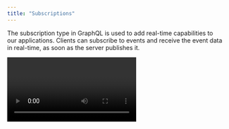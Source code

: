 ```yaml
---
title: "Subscriptions"
---
```


The subscription type in GraphQL is used to add real-time capabilities to our applications. Clients can subscribe to events and receive the event data in real-time, as soon as the server publishes it.

<Video videoId="wHC9gOk__y0" />

```sdl
type Subscription {
  bookAdded: Book!
  bookPublished(author: String!): Book!
}
```

Subscribing to an event is like writing a standard query. The only difference is the operation keyword and that we are only allowed to have one root field.

```graphql
subscription {
  bookAdded {
    title
  }
}
```

Hot Chocolate implements subscriptions via WebSockets and uses the pub/sub approach of [Apollo](https://www.apollographql.com/docs/apollo-server/data/subscriptions/#the-pubsub-class) for triggering subscriptions.

# Usage

A subscription type can be defined like the following.

<ExampleTabs>
<Annotation>

```csharp
public class Subscription
{
    [Subscribe]
    public Book BookAdded([EventMessage] Book book) => book;
}

public class Startup
{
    public void ConfigureServices(IServiceCollection services)
    {
        services
            .AddGraphQLServer()
            .AddSubscriptionType<Subscription>();
    }

    // Omitted code for brevity
}
```

</Annotation>
<Code>

```csharp
public class SubscriptionType : ObjectType
{
    protected override void Configure(IObjectTypeDescriptor descriptor)
    {
        descriptor
            .Field("bookAdded")
            .Type<BookType>()
            .Resolve(context => context.GetEventMessage<Book>())
            .Subscribe(async context =>
            {
                var receiver = context.Service<ITopicEventReceiver>();

                ISourceStream stream =
                    await receiver.SubscribeAsync<string, Book>("bookAdded");

                return stream;
            });
    }
}

public class Startup
{
    public void ConfigureServices(IServiceCollection services)
    {
        services
            .AddGraphQLServer()
            .AddSubscriptionType<SubscriptionType>();
    }

    // Omitted code for brevity
}
```

</Code>
<Schema>

```csharp
public class Subscription
{
    [Subscribe]
    public Book BookAdded([EventMessage] Book book) => book;
}

public class Startup
{
    public void ConfigureServices(IServiceCollection services)
    {
        services
            .AddGraphQLServer()
            .AddDocumentFromString(@"
                type Subscription {
                  bookAdded: Book!
                }

                type Book {
                  title: String
                  author: String
                }
            ")
            .BindRuntimeType<Subscription>();
    }

    // Omitted code for brevity
}
```

</Schema>
</ExampleTabs>

> Warning: Only **one** subscription type can be registered using `AddSubscriptionType()`. If we want to split up our subscription type into multiple classes, we can do so using type extensions.
>
> [Learn more about extending types](/docs/hotchocolate/v12/defining-a-schema/extending-types)

A subscription type is just a regular object type, so everything that applies to an object type also applies to the subscription type (this is true for all all root types).

[Learn more about object types](/docs/hotchocolate/v12/defining-a-schema/object-types)

# Transport

After defining the subscription type, we need to add the WebSockets middleware to our request pipeline.

```csharp
public class Startup
{
    public void Configure(IApplicationBuilder app, IWebHostEnvironment env)
    {
        app.UseRouting();

        app.UseWebSockets();

        app.UseEndpoints(endpoints =>
        {
            endpoints.MapGraphQL();
        });
    }

    // Omitted code for brevity
}
```

To make pub/sub work, we also have to register a subscription provider. A subscription provider represents a pub/sub implementation used to handle events. Out of the box we support two subscription providers.

## In-Memory Provider

The In-Memory subscription provider does not need any configuration and is easily setup.

```csharp
services.AddInMemorySubscriptions();
```

## Redis Provider

The Redis subscription provider enables us to run multiple instances of our Hot Chocolate GraphQL server and handle subscription events reliably.

In order to use the Redis provider we have to add the `HotChocolate.Subscriptions.Redis` package.

<PackageInstallation packageName="HotChocolate.Subscriptions.Redis" />

After we have added the package we can setup the Redis subscription provider.

```csharp
services.AddRedisSubscriptions((sp) =>
    ConnectionMultiplexer.Connect("host:port"));
```

Our Redis subscription provider uses the [StackExchange.Redis](https://github.com/StackExchange/StackExchange.Redis) Redis client underneath.

# Publishing Events

To publish events and trigger subscriptions, we can use the `ITopicEventSender`. The `ITopicEventSender` is an abstraction for the registered event publishing provider. Using this abstraction allows us to seamlessly switch between subscription providers, when necessary.

Most of the time we will be publishing events for successful mutations. Therefore we can simply inject the `ITopicEventSender` into our mutations like we would with every other `Service`. Of course we can not only publish events from mutations, but everywhere we have access to the `ITopicEventSender` through the DI Container.

```csharp
public class Mutation
{
    public async Book AddBook(Book book, [Service] ITopicEventSender sender)
    {
        await sender.SendAsync("BookAdded", book);

        // Omitted code for brevity
    }
}
```

In the example the `"BookAdded"` is the topic we want to publish to, and `book` is our payload. Even though we have used a string as the topic, we do not have to. Any other type works just fine.

But where is the connection between `"BookAdded"` as a topic and the subscription type? By default, Hot Chocolate will try to map the topic to a field of the subscription type. If we want to make this binding less error-prone, we could do the following.

```csharp
await sender.SendAsync(nameof(Subscription.BookAdded), book);
```

If we do not want to use the method name, we could use the `Topic` attribute.

```csharp
public class Subscription
{
    [Subscribe]
    [Topic("ExampleTopic")]
    public Book BookAdded([EventMessage] Book book) => book;
}

public async Book AddBook(Book book, [Service] ITopicEventSender sender)
{
    await sender.SendAsync("ExampleTopic", book);

    // Omitted code for brevity
}
```

## Dynamic Topics

We can even use the `Topic` attribute on dynamic arguments of the subscription field.

```csharp
public class Subscription
{
    [Subscribe]
    public Book BookPublished([Topic] string author, [EventMessage] Book book)
        => book;
}

public async Book PublishBook(Book book, [Service] ITopicEventSender sender)
{
    await sender.SendAsync(book.Author, book);

    // Omitted code for brevity
}
```

## ITopicEventReceiver

If more complex topics are required, we can use the `ITopicEventReceiver`.

```csharp
public class Subscription
{
    [SubscribeAndResolve]
    public ValueTask<ISourceStream<Book>> BookPublished(string author,
        [Service] ITopicEventReceiver receiver)
    {
        var topic = $"{author}_PublishedBook";

        return receiver.SubscribeAsync<string, Book>(topic);
    }
}

public async Book PublishBook(Book book, [Service] ITopicEventSender sender)
{
    await sender.SendAsync($"{book.Author}_PublishedBook", book);

    // Omitted code for brevity
}
```

If we do not want to mix the subscription logic with our resolver, we can also use the `With` argument on the `Subscribe` attribute to specify a separate method that handles the event subscription.

```csharp
public class Subscription
{
    public ValueTask<ISourceStream<Book>> SubscribeToBooks(
        [Service] ITopicEventReceiver receiver)
        => receiver.SubscribeAsync<string, Book>("ExampleTopic");

    [Subscribe(With = nameof(SubscribeToBooks))]
    public Book BookAdded([EventMessage] Book book)
        => book;
}
```
